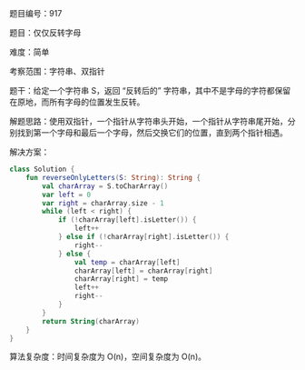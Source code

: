题目编号：917

题目：仅仅反转字母

难度：简单

考察范围：字符串、双指针

题干：给定一个字符串 S，返回 “反转后的” 字符串，其中不是字母的字符都保留在原地，而所有字母的位置发生反转。

解题思路：使用双指针，一个指针从字符串头开始，一个指针从字符串尾开始，分别找到第一个字母和最后一个字母，然后交换它们的位置，直到两个指针相遇。

解决方案：

```kotlin
class Solution {
    fun reverseOnlyLetters(S: String): String {
        val charArray = S.toCharArray()
        var left = 0
        var right = charArray.size - 1
        while (left < right) {
            if (!charArray[left].isLetter()) {
                left++
            } else if (!charArray[right].isLetter()) {
                right--
            } else {
                val temp = charArray[left]
                charArray[left] = charArray[right]
                charArray[right] = temp
                left++
                right--
            }
        }
        return String(charArray)
    }
}
```

算法复杂度：时间复杂度为 O(n)，空间复杂度为 O(n)。